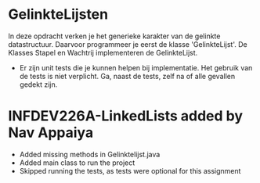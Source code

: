 # GelinkteLijsten

In deze opdracht verken je het generieke karakter van de gelinkte datastructuur. 
Daarvoor programmeer je eerst de klasse 'GelinkteLijst'.
De Klasses Stapel en Wachtrij implementeren de GelinkteLijst.

- Er zijn unit tests die je kunnen helpen bij implementatie. Het gebruik van de
tests is niet verplicht. Ga, naast de tests, zelf na of alle gevallen gedekt zijn.

# INFDEV226A-LinkedLists added by Nav Appaiya
- Added missing methods in Gelinktelijst.java
- Added main class to run the project
- Skipped running the tests, as tests were optional
for this assignment

